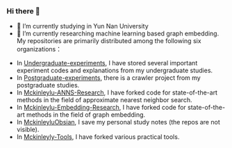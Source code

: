 ### Hi there 👋
- 🔭 I’m currently studying in Yun Nan University
- 🌱 I’m currently researching machine learning based graph embedding.
My repositories are primarily distributed among the following six organizations：
* In [Undergraduate-experiments](https://github.com/orgs/Undergraduate-experiments/repositories), I have stored several important experiment codes and explanations from my undergraduate studies.
* In [Postgraduate-experiments](https://github.com/orgs/Postgraduate-experiment/repositories), there is a crawler project from my postgraduate studies. 
* In [Mckinleylu-ANNS-Research](https://github.com/orgs/Mckinleylu-ANNS-Research/repositories), I have forked code for state-of-the-art methods in the field of approximate nearest neighbor search. 
* In [Mckinleylu-Embedding-Research](https://github.com/orgs/Mckinleylu-Embedding-Research/repositories), I have forked code for state-of-the-art methods in the field of graph embedding. 
* In [MckinleyluObsian](https://github.com/orgs/MckinleyluObsian/repositories), I save my personal study notes (the repos are not visible). 
* In [Mckinleyly-Tools](https://github.com/orgs/Mckinleylu-Tools/repositories), I have forked various practical tools.
<!--
**McKinleyLu/McKinleyLu** is a ✨ _special_ ✨ repository because its `README.md` (this file) appears on your GitHub profile.

Here are some ideas to get you started:

- 🔭 I’m currently working on ...
- 🌱 I’m currently learning ...
- 👯 I’m looking to collaborate on ...
- 🤔 I’m looking for help with ...
- 💬 Ask me about ...
- 📫 How to reach me: ...
- 😄 Pronouns: ...
- ⚡ Fun fact: ...
-->
